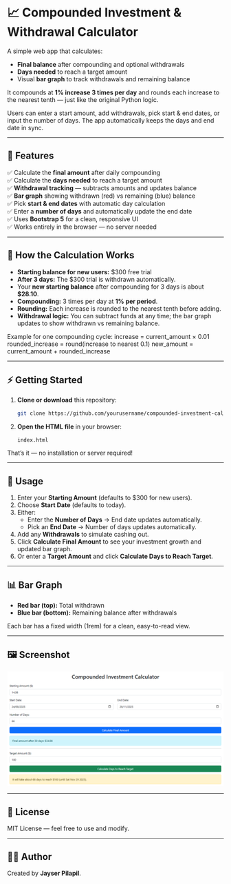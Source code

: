 # 📈 Compounded Investment & Withdrawal Calculator

A simple web app that calculates:

- **Final balance** after compounding and optional withdrawals  
- **Days needed** to reach a target amount  
- Visual **bar graph** to track withdrawals and remaining balance  

It compounds at **1% increase 3 times per day** and rounds each increase to the nearest tenth — just like the original Python logic.

Users can enter a start amount, add withdrawals, pick start & end dates, or input the number of days. The app automatically keeps the days and end date in sync.

---

## 🚀 Features

✅ Calculate the **final amount** after daily compounding  
✅ Calculate the **days needed** to reach a target amount  
✅ **Withdrawal tracking** — subtracts amounts and updates balance  
✅ **Bar graph** showing withdrawn (red) vs remaining (blue) balance  
✅ Pick **start & end dates** with automatic day calculation  
✅ Enter a **number of days** and automatically update the end date  
✅ Uses **Bootstrap 5** for a clean, responsive UI  
✅ Works entirely in the browser — no server needed  

---

## 🧮 How the Calculation Works

- **Starting balance for new users:** $300 free trial  
- **After 3 days:** The $300 trial is withdrawn automatically.  
- Your **new starting balance** after compounding for 3 days is about **$28.10**.  
- **Compounding:** 3 times per day at **1% per period**.  
- **Rounding:** Each increase is rounded to the nearest tenth before adding.  
- **Withdrawal logic:** You can subtract funds at any time; the bar graph updates to show withdrawn vs remaining balance.  

Example for one compounding cycle:
increase = current_amount × 0.01
rounded_increase = round(increase to nearest 0.1)
new_amount = current_amount + rounded_increase


---

## ⚡ Getting Started

1. **Clone or download** this repository:
    ```bash
    git clone https://github.com/yourusername/compounded-investment-calculator.git
    ```

2. **Open the HTML file** in your browser:
    ```
    index.html
    ```

That’s it — no installation or server required!

---

## 🧪 Usage

1. Enter your **Starting Amount** (defaults to $300 for new users).
2. Choose **Start Date** (defaults to today).
3. Either:
   - Enter the **Number of Days** → End date updates automatically.
   - Pick an **End Date** → Number of days updates automatically.
4. Add any **Withdrawals** to simulate cashing out.
5. Click **Calculate Final Amount** to see your investment growth and updated bar graph.
6. Or enter a **Target Amount** and click **Calculate Days to Reach Target**.

---

## 📊 Bar Graph

- **Red bar (top):** Total withdrawn  
- **Blue bar (bottom):** Remaining balance after withdrawals  

Each bar has a fixed width (1rem) for a clean, easy-to-read view.

---

## 🖼️ Screenshot

![App Screenshot](screenshot.png)

---

## 📜 License

MIT License — feel free to use and modify.

---

## 👨‍💻 Author

Created by **Jayser Pilapil**.

